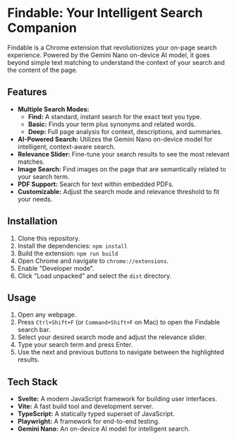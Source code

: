 # Findable: Your Intelligent Search Companion

Findable is a Chrome extension that revolutionizes your on-page search experience. Powered by the Gemini Nano on-device AI model, it goes beyond simple text matching to understand the context of your search and the content of the page.

## Features

- **Multiple Search Modes:**
    - **Find:** A standard, instant search for the exact text you type.
    - **Basic:** Finds your term plus synonyms and related words.
    - **Deep:** Full page analysis for context, descriptions, and summaries.
- **AI-Powered Search:** Utilizes the Gemini Nano on-device model for intelligent, context-aware search.
- **Relevance Slider:** Fine-tune your search results to see the most relevant matches.
- **Image Search:** Find images on the page that are semantically related to your search term.
- **PDF Support:** Search for text within embedded PDFs.
- **Customizable:** Adjust the search mode and relevance threshold to fit your needs.

## Installation

1. Clone this repository.
2. Install the dependencies: `npm install`
3. Build the extension: `npm run build`
4. Open Chrome and navigate to `chrome://extensions`.
5. Enable "Developer mode".
6. Click "Load unpacked" and select the `dist` directory.

## Usage

1. Open any webpage.
2. Press `Ctrl+Shift+F` (or `Command+Shift+F` on Mac) to open the Findable search bar.
3. Select your desired search mode and adjust the relevance slider.
4. Type your search term and press Enter.
5. Use the next and previous buttons to navigate between the highlighted results.

## Tech Stack

- **Svelte:** A modern JavaScript framework for building user interfaces.
- **Vite:** A fast build tool and development server.
- **TypeScript:** A statically typed superset of JavaScript.
- **Playwright:** A framework for end-to-end testing.
- **Gemini Nano:** An on-device AI model for intelligent search.
